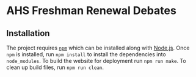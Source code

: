 # AHS Freshman Renewal Debates

## Installation
The project requires [`npm`](https://www.npmjs.com) which can be installed along with [Node.js](http://nodejs.org/download/).
Once `npm` is installed, run `npm install` to install the dependencies into `node_modules`. To build the website for deployment run `npm run make`. To clean up build files, run `npm run clean`.
